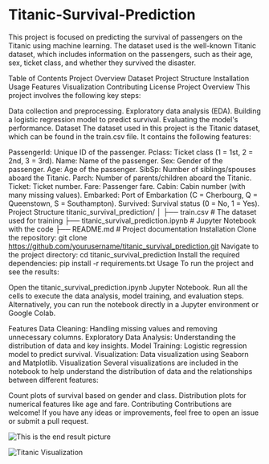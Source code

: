 # Titanic-Survival-Prediction
This project is focused on predicting the survival of passengers on the Titanic using machine learning. The dataset used is the well-known Titanic dataset, which includes information on the passengers, such as their age, sex, ticket class, and whether they survived the disaster.

Table of Contents
Project Overview
Dataset
Project Structure
Installation
Usage
Features
Visualization
Contributing
License
Project Overview
This project involves the following key steps:

Data collection and preprocessing.
Exploratory data analysis (EDA).
Building a logistic regression model to predict survival.
Evaluating the model's performance.
Dataset
The dataset used in this project is the Titanic dataset, which can be found in the train.csv file. It contains the following features:

PassengerId: Unique ID of the passenger.
Pclass: Ticket class (1 = 1st, 2 = 2nd, 3 = 3rd).
Name: Name of the passenger.
Sex: Gender of the passenger.
Age: Age of the passenger.
SibSp: Number of siblings/spouses aboard the Titanic.
Parch: Number of parents/children aboard the Titanic.
Ticket: Ticket number.
Fare: Passenger fare.
Cabin: Cabin number (with many missing values).
Embarked: Port of Embarkation (C = Cherbourg, Q = Queenstown, S = Southampton).
Survived: Survival status (0 = No, 1 = Yes).
Project Structure
titanic_survival_prediction/
│
├── train.csv                      # The dataset used for training
├── titanic_survival_prediction.ipynb  # Jupyter Notebook with the code
├── README.md                      # Project documentation
Installation
Clone the repository:
git clone https://github.com/yourusername/titanic_survival_prediction.git
Navigate to the project directory:
cd titanic_survival_prediction
Install the required dependencies:
pip install -r requirements.txt
Usage
To run the project and see the results:

Open the titanic_survival_prediction.ipynb Jupyter Notebook.
Run all the cells to execute the data analysis, model training, and evaluation steps.
Alternatively, you can run the notebook directly in a Jupyter environment or Google Colab.

Features
Data Cleaning: Handling missing values and removing unnecessary columns.
Exploratory Data Analysis: Understanding the distribution of data and key insights.
Model Training: Logistic regression model to predict survival.
Visualization: Data visualization using Seaborn and Matplotlib.
Visualization
Several visualizations are included in the notebook to help understand the distribution of data and the relationships between different features:

Count plots of survival based on gender and class.
Distribution plots for numerical features like age and fare.
Contributing
Contributions are welcome! If you have any ideas or improvements, feel free to open an issue or submit a pull request.

![This is the end result picture](C:\Users\ritik\OneDrive\Pictures\Screenshots)

![Titanic Visualization](C:\Users\ritik\OneDrive\Pictures\Screenshots)


